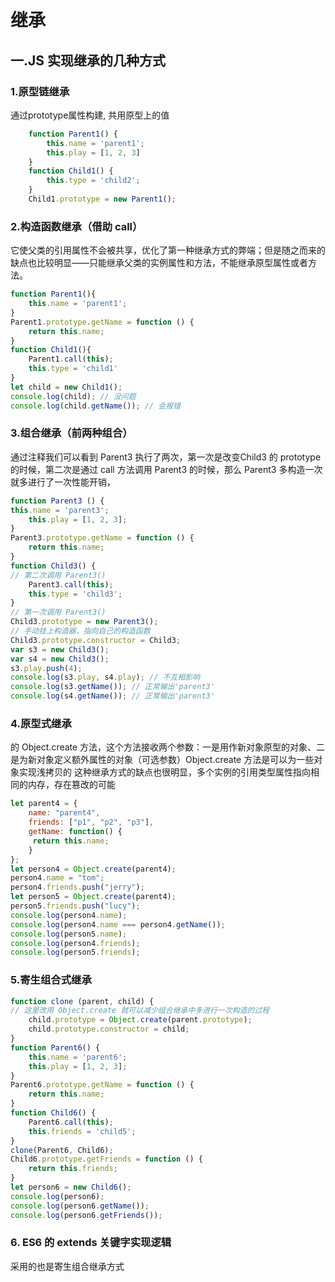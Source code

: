 # 继承
## 一.JS 实现继承的几种方式
### 1.原型链继承
通过prototype属性构建,
共用原型上的值
``` js
	function Parent1() {
		this.name = 'parent1';
		this.play = [1, 2, 3]
	}
	function Child1() {
		this.type = 'child2';
	}
	Child1.prototype = new Parent1();
```
### 2.构造函数继承（借助 call）
它使父类的引用属性不会被共享，优化了第一种继承方式的弊端；但是随之而来的缺点也比较明显——只能继承父类的实例属性和方法，不能继承原型属性或者方法。
``` js
function Parent1(){
	this.name = 'parent1';
}
Parent1.prototype.getName = function () {
	return this.name;
}
function Child1(){
	Parent1.call(this);
	this.type = 'child1'
}
let child = new Child1();
console.log(child); // 没问题
console.log(child.getName()); // 会报错

```
### 3.组合继承（前两种组合）
通过注释我们可以看到 Parent3 执行了两次，第一次是改变Child3 的 prototype 的时候，第二次是通过 call 方法调用 Parent3 的时候，那么 Parent3 多构造一次就多进行了一次性能开销，
``` js
function Parent3 () {
this.name = 'parent3';
	this.play = [1, 2, 3];
}
Parent3.prototype.getName = function () {
	return this.name;
}
function Child3() {
// 第二次调用 Parent3()
	Parent3.call(this);
	this.type = 'child3';
}
// 第一次调用 Parent3()
Child3.prototype = new Parent3();
// 手动挂上构造器，指向自己的构造函数
Child3.prototype.constructor = Child3;
var s3 = new Child3();
var s4 = new Child3();
s3.play.push(4);
console.log(s3.play, s4.play); // 不互相影响
console.log(s3.getName()); // 正常输出'parent3'
console.log(s4.getName()); // 正常输出'parent3'
```
### 4.原型式继承

的 Object.create 方法，这个方法接收两个参数：一是用作新对象原型的对象、二是为新对象定义额外属性的对象（可选参数）Object.create 方法是可以为一些对象实现浅拷贝的
这种继承方式的缺点也很明显，多个实例的引用类型属性指向相同的内存，存在篡改的可能
``` js
let parent4 = {
	name: "parent4",
	friends: ["p1", "p2", "p3"],
	getName: function() {
	 return this.name;
	}
};
let person4 = Object.create(parent4);
person4.name = "tom";
person4.friends.push("jerry");
let person5 = Object.create(parent4);
person5.friends.push("lucy");
console.log(person4.name);
console.log(person4.name === person4.getName());
console.log(person5.name);
console.log(person4.friends);
console.log(person5.friends);
```
### 5.寄生组合式继承
``` js
function clone (parent, child) {
// 这里改用 Object.create 就可以减少组合继承中多进行一次构造的过程
	child.prototype = Object.create(parent.prototype);
	child.prototype.constructor = child;
}
function Parent6() {
	this.name = 'parent6';
	this.play = [1, 2, 3];
}
Parent6.prototype.getName = function () {
	return this.name;
}
function Child6() {
	Parent6.call(this);
	this.friends = 'child5';
}
clone(Parent6, Child6);
Child6.prototype.getFriends = function () {
	return this.friends;
}
let person6 = new Child6();
console.log(person6);
console.log(person6.getName());
console.log(person6.getFriends());
```
### 6. ES6 的 extends 关键字实现逻辑
采用的也是寄生组合继承方式